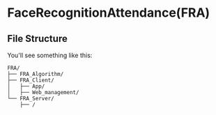 # FaceRecognitionAttendance(FRA)

## File Structure

You'll see something like this:

```text
FRA/
├── FRA_Algorithm/
├── FRA_Client/
│   ├── App/
│   ├── Web_management/
└── FRA_Server/
    ├── /
	
```
